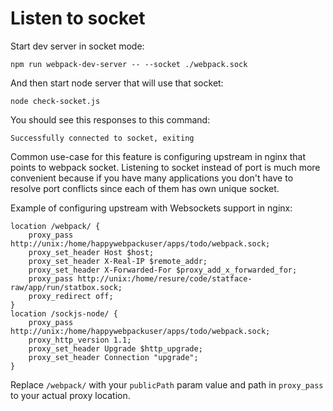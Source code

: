 # Listen to socket

Start dev server in socket mode:

```shell
npm run webpack-dev-server -- --socket ./webpack.sock
```

And then start node server that will use that socket:

```shell
node check-socket.js
```

You should see this responses to this command:

```shell
Successfully connected to socket, exiting
```

Common use-case for this feature is configuring upstream in nginx that points to webpack socket.
Listening to socket instead of port is much more convenient because if you have many applications you don't have to resolve port conflicts since each of them has own unique socket.

Example of configuring upstream with Websockets support in nginx:

```
location /webpack/ {
	proxy_pass http://unix:/home/happywebpackuser/apps/todo/webpack.sock;
	proxy_set_header Host $host;
	proxy_set_header X-Real-IP $remote_addr;
	proxy_set_header X-Forwarded-For $proxy_add_x_forwarded_for;
	proxy_pass http://unix:/home/resure/code/statface-raw/app/run/statbox.sock;
	proxy_redirect off;
}
location /sockjs-node/ {
	proxy_pass http://unix:/home/happywebpackuser/apps/todo/webpack.sock;
	proxy_http_version 1.1;
	proxy_set_header Upgrade $http_upgrade;
	proxy_set_header Connection "upgrade";
}
```

Replace `/webpack/` with your `publicPath` param value and path in `proxy_pass` to your actual proxy location.
